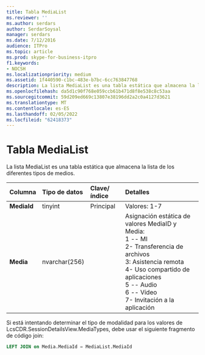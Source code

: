 ```yaml
---
title: Tabla MediaList
ms.reviewer: ''
ms.author: serdars
author: SerdarSoysal
manager: serdars
ms.date: 7/12/2016
audience: ITPro
ms.topic: article
ms.prod: skype-for-business-itpro
f1.keywords:
- NOCSH
ms.localizationpriority: medium
ms.assetid: 1f440590-c1bc-483e-b7bc-6cc763847768
description: La lista MediaList es una tabla estática que almacena la lista de los diferentes tipos de medios.
ms.openlocfilehash: da5d1c90f768e059ccb61b471d8f8e538c8c53aa
ms.sourcegitcommit: 59d209ed669c13807e38196dd2a2c0a4127d3621
ms.translationtype: MT
ms.contentlocale: es-ES
ms.lasthandoff: 02/05/2022
ms.locfileid: "62418373"
---
```

# <a name="medialist-table"></a>Tabla MediaList
 
La lista MediaList es una tabla estática que almacena la lista de los diferentes tipos de medios.
  
|**Columna**|**Tipo de datos**|**Clave/índice**|**Detalles**|
|:-----|:-----|:-----|:-----|
|**MediaId** <br/> |tinyint  <br/> |Principal  <br/> |Valores: 1-7  <br/> |
|**Media** <br/> |nvarchar(256)  <br/> || Asignación estática de valores MediaID y Media: <br/>  1 -- MI <br/>  2- Transferencia de archivos <br/>  3: Asistencia remota <br/>  4- Uso compartido de aplicaciones <br/>  5 -- Audio <br/>  6 -- Vídeo <br/>  7- Invitación a la aplicación <br/> |
   
Si está intentando determinar el tipo de modalidad para los valores de LcsCDR.SessionDetailsView.MediaTypes, debe usar el siguiente fragmento de código join: 
  
```SQL
LEFT JOIN on Media.MediaId = MediaList.MediaId
```
